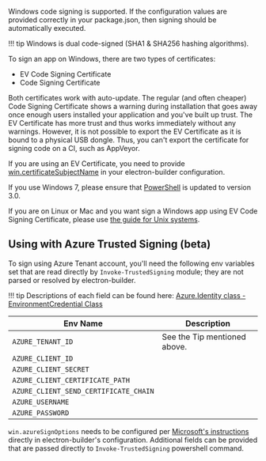 Windows code signing is supported. If the configuration values are provided correctly in your package.json, then signing should be automatically executed.

!!! tip
    Windows is dual code-signed (SHA1 & SHA256 hashing algorithms).

To sign an app on Windows, there are two types of certificates:

* EV Code Signing Certificate
* Code Signing Certificate

Both certificates work with auto-update. The regular (and often cheaper) Code Signing Certificate shows a warning during installation that goes away once enough users installed your application and you've built up trust. The EV Certificate has more trust and thus works immediately without any warnings. However, it is not possible to export the EV Certificate as it is bound to a physical USB dongle. Thus, you can't export the certificate for signing code on a CI, such as AppVeyor.

If you are using an EV Certificate, you need to provide [win.certificateSubjectName](./win.md#WindowsConfiguration-certificateSubjectName) in your electron-builder configuration.

If you use Windows 7, please ensure that [PowerShell](https://blogs.technet.microsoft.com/heyscriptingguy/2013/06/02/weekend-scripter-install-powershell-3-0-on-windows-7/) is updated to version 3.0.

If you are on Linux or Mac and you want sign a Windows app using EV Code Signing Certificate, please use [the guide for Unix systems](tutorials/code-signing-windows-apps-on-unix.md).

## Using with Azure Trusted Signing (beta)

To sign using Azure Tenant account, you'll need the following env variables set that are read directly by `Invoke-TrustedSigning` module; they are not parsed or resolved by electron-builder.

!!! tip
  Descriptions of each field can be found here: [Azure.Identity class - EnvironmentCredential Class](https://learn.microsoft.com/en-us/dotnet/api/azure.identity.environmentcredential?view=azure-dotnet#definition)

| Env Name       |  Description
| -------------- | -----------
| `AZURE_TENANT_ID`           | See the Tip mentioned above.
| `AZURE_CLIENT_ID`           |
| `AZURE_CLIENT_SECRET`       |
| `AZURE_CLIENT_CERTIFICATE_PATH`           |
| `AZURE_CLIENT_SEND_CERTIFICATE_CHAIN`           |
| `AZURE_USERNAME`            |
| `AZURE_PASSWORD`            |

`win.azureSignOptions` needs to be configured per [Microsoft's instructions](https://learn.microsoft.com/en-us/azure/trusted-signing/how-to-signing-integrations#create-a-json-file) directly in electron-builder's configuration. Additional fields can be provided that are passed directly to `Invoke-TrustedSigning` powershell command.
